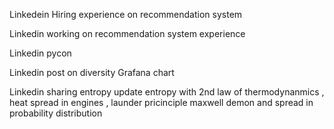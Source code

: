Linkedein Hiring experience on recommendation system

Linkedin working on recommendation system experience

Linkedin pycon

Linkedin post on diversity Grafana chart

Linkedin sharing entropy 
    update entropy with 2nd law of thermodynanmics , heat spread in engines , launder pricinciple maxwell demon and spread in probability distribution
